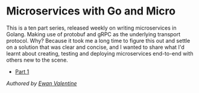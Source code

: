 # Microservices with Go and Micro

This is a ten part series, released weekly on writing microservices in Golang. Making use of protobuf and gRPC as the underlying transport protocol. Why? Because it took me a long time to figure this out and settle on a solution that was clear and concise, and I wanted to share what I'd learnt about creating, testing and deploying microservices end-to-end with others new to the scene.

- [Part 1](tutorial-1.md)

*Authored by [Ewan Valentine](https://github.com/EwanValentine)*
